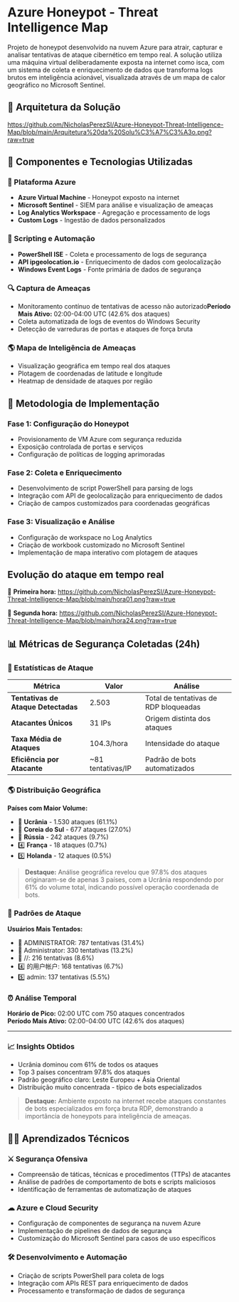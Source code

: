 # Azure Honeypot - Threat Intelligence Map
Projeto de honeypot desenvolvido na nuvem Azure para atrair, capturar e analisar tentativas de ataque cibernético em tempo real. A solução utiliza uma máquina virtual deliberadamente exposta na internet como isca, com um sistema de coleta e enriquecimento de dados que transforma logs brutos em inteligência acionável, visualizada através de um mapa de calor geográfico no Microsoft Sentinel.

## 📐 Arquitetura da Solução
https://github.com/NicholasPerezSI/Azure-Honeypot-Threat-Intelligence-Map/blob/main/Arquitetura%20da%20Solu%C3%A7%C3%A3o.png?raw=true
## 🔧 Componentes e Tecnologias Utilizadas

### 🔹 Plataforma Azure
- **Azure Virtual Machine** - Honeypot exposto na internet
- **Microsoft Sentinel** - SIEM para análise e visualização de ameaças  
- **Log Analytics Workspace** - Agregação e processamento de logs
- **Custom Logs** - Ingestão de dados personalizados

### 🔹 Scripting e Automação
- **PowerShell ISE** - Coleta e processamento de logs de segurança
- **API ipgeolocation.io** - Enriquecimento de dados com geolocalização
- **Windows Event Logs** - Fonte primária de dados de segurança

### 🔍 Captura de Ameaças
- Monitoramento contínuo de tentativas de acesso não autorizado**Período Mais Ativo:** 02:00-04:00 UTC (42.6% dos ataques)
- Coleta automatizada de logs de eventos do Windows Security
- Detecção de varreduras de portas e ataques de força bruta

### 🌎 Mapa de Inteligência de Ameaças
- Visualização geográfica em tempo real dos ataques
- Plotagem de coordenadas de latitude e longitude
- Heatmap de densidade de ataques por região

## 📎 Metodologia de Implementação

### Fase 1: Configuração do Honeypot
- Provisionamento de VM Azure com segurança reduzida
- Exposição controlada de portas e serviços
- Configuração de políticas de logging aprimoradas

### Fase 2: Coleta e Enriquecimento
- Desenvolvimento de script PowerShell para parsing de logs
- Integração com API de geolocalização para enriquecimento de dados
- Criação de campos customizados para coordenadas geográficas

### Fase 3: Visualização e Análise
- Configuração de workspace no Log Analytics
- Criação de workbook customizado no Microsoft Sentinel
- Implementação de mapa interativo com plotagem de ataques

## Evolução do ataque em tempo real
🔹 **Primeira hora:** https://github.com/NicholasPerezSI/Azure-Honeypot-Threat-Intelligence-Map/blob/main/hora01.png?raw=true

🔹 **Segunda hora:** https://github.com/NicholasPerezSI/Azure-Honeypot-Threat-Intelligence-Map/blob/main/hora24.png?raw=true

## 📊 Métricas de Segurança Coletadas (24h)

### 🎯 Estatísticas de Ataque

| Métrica | Valor | Análise |
|---------|-------|---------|
| **Tentativas de Ataque Detectadas** | 2.503 | Total de tentativas de RDP bloqueadas |
| **Atacantes Únicos** | 31 IPs | Origem distinta dos ataques |
| **Taxa Média de Ataques** | 104.3/hora | Intensidade do ataque |
| **Eficiência por Atacante** | ~81 tentativas/IP | Padrão de bots automatizados |

### 🌎 Distribuição Geográfica

**Países com Maior Volume:**
- 🥇 **Ucrânia** - 1.530 ataques (61.1%)
- 🥈 **Coreia do Sul** - 677 ataques (27.0%)
- 🥉 **Rússia** - 242 ataques (9.7%)
- 4️⃣ **França** - 18 ataques (0.7%)
- 5️⃣ **Holanda** - 12 ataques (0.5%)
> **Destaque:** Análise geográfica revelou que 97.8% dos ataques originaram-se de apenas 3 países, com a Ucrânia respondendo por 61% do volume total, indicando possível operação coordenada de bots.
### 🔐 Padrões de Ataque

**Usuários Mais Tentados:**
- 🥇 ADMINISTRATOR: 787 tentativas (31.4%)
- 🥈 Administrator: 330 tentativas (13.2%)
- 🥉 //: 216 tentativas (8.6%)
- 4️⃣ 的用户帐户: 168 tentativas (6.7%)
- 5️⃣ admin: 137 tentativas (5.5%)

### ⏰ Análise Temporal

**Horário de Pico:** 02:00 UTC com 750 ataques concentrados  
**Período Mais Ativo:** 02:00-04:00 UTC (42.6% dos ataques)

---

### 📈 Insights Obtidos

- Ucrânia dominou com 61% de todos os ataques
- Top 3 países concentram 97.8% dos ataques
- Padrão geográfico claro: Leste Europeu + Ásia Oriental
- Distribuição muito concentrada - típico de bots especializados

> **Destaque:** Ambiente exposto na internet recebe ataques constantes de bots especializados em força bruta RDP, demonstrando a importância de honeypots para inteligência de ameaças.

## 👨‍🎓 Aprendizados Técnicos
### ⚔ Segurança Ofensiva
- Compreensão de táticas, técnicas e procedimentos (TTPs) de atacantes
- Análise de padrões de comportamento de bots e scripts maliciosos
- Identificação de ferramentas de automatização de ataques

### ☁ Azure e Cloud Security
- Configuração de componentes de segurança na nuvem Azure
- Implementação de pipelines de dados de segurança
- Customização do Microsoft Sentinel para casos de uso específicos

### 🛠 Desenvolvimento e Automação
- Criação de scripts PowerShell para coleta de logs
- Integração com APIs REST para enriquecimento de dados
- Processamento e transformação de dados de segurança
